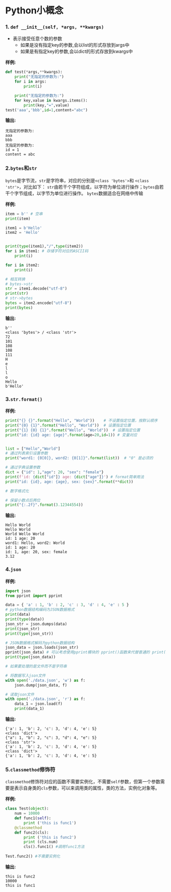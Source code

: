 # Python小概念

<!--more-->
### 1. `def __init__(self, *args, **kwargs)`

- 表示接受任意个数的参数
    - 如果是没有指定key的参数,会以list的形式存放到args中
    - 如果是有指定key的参数,会以dict的形式存放到kwargs中

**样例:**

```python
def test(*args,**kwargs):
    print("无指定的参数为:")
    for i in args:
        print(i)

    print("无指定的参数为:")
    for key,value in kwargs.items():
        print(key,"=",value)
test('aaa','bbb',id=1,content="abc")
```

**输出:**

```
无指定的参数为:
aaa
bbb
无指定的参数为:
id = 1
content = abc
```

### 2.`bytes`和`str`

`bytes`是字节流，`str`是字符串，对应的分别是`<class 'bytes'>`和 `<class 'str'>`，对比如下：
`str`由若干个字符组成，以字符为单位进行操作；`bytes`由若干个字节组成，以字节为单位进行操作。
`bytes`数据适合在网络中传输

**样例:**

```python
item = b'' # 空串
print(item)

item1 = b'Hello'
item2 = 'Hello'


print(type(item1),"/",type(item2))
for i in item1: # 存储字符对应的ASCII码
    print(i)

for i in item2:
    print(i)

# 相互转换
# bytes->str
str = item1.decode("utf-8")
print(str)
# str->bytes
bytes = item2.encode("utf-8")
print(bytes)
```

**输出:**
```
b''
<class 'bytes'> / <class 'str'>
72
101
108
108
111
H
e
l
l
o
Hello
b'Hello'
```
### 3.`str.format()`

**样例:**

```python
print("{} {}".format("Hello", "World"))    # 不设置指定位置，按默认顺序
print("{0} {1}".format("Hello", "World"))  # 设置指定位置
print("{1} {0} {1}".format("Wello", "World"))  # 设置指定位置
print("id: {id} age: {age}".format(age=20,id=1)) # 变量对应


list = ["Hello","World"]
# 通过列表索引设置参数
print("word1: {0[0]}, word2: {0[1]}".format(list))  # "0" 是必须的

# 通过字典设置参数
dict = {"id": 1,"age": 20, "sex": "female"}
print(f'id: {dict["id"]} age: {dict["age"]}') # format简单用法
print("id: {id}, age: {age}, sex: {sex}".format(**dict))

# 数字格式化

# 保留小数点后两位
print("{:.2f}".format(3.12344554))
```
**输出:**
```
Hello World
Hello World
World Wello World
id: 1 age: 20
word1: Hello, word2: World
id: 1 age: 20
id: 1, age: 20, sex: female
3.12
```

### 4.`json`

**样例:**

```python
import json
from pprint import pprint

data = { 'a' : 1, 'b' : 2, 'c' : 3, 'd' : 4, 'e' : 5 } 
# python数据结构编码为JSON数据格式
print(data)
print(type(data))
json_str = json.dumps(data)
print(json_str)
print(type(json_str))

# JSON数据格式解码为python数据结构
json_data = json.loads(json_str)
pprint(json_data) # 可以考虑使用pprint模块的 pprint()函数来代替普通的 print()函数(更美观)
print(type(json_data))

# 如果要处理的是文件而不是字符串

# 将数据写入json文件
with open('./data.json', 'w') as f:
    json.dump(json_data, f)

# 读取json文件
with open('./data.json', 'r') as f:
    data_1 = json.load(f)
    print(data_1)
```

**输出:**
```
{'a': 1, 'b': 2, 'c': 3, 'd': 4, 'e': 5}
<class 'dict'>
{"a": 1, "b": 2, "c": 3, "d": 4, "e": 5}
<class 'str'>
{'a': 1, 'b': 2, 'c': 3, 'd': 4, 'e': 5}
<class 'dict'>
{'a': 1, 'b': 2, 'c': 3, 'd': 4, 'e': 5}
```

### 5.`classmethod`修饰符

`classmethod`修饰符对应的函数不需要实例化，不需要`self`参数，但第一个参数需要是表示自身类的`cls`参数，可以来调用类的属性，类的方法，实例化对象等。

**样例:**

```python
class Test(object):
    num = 10000
    def func1(self):  
        print ('this is func1') 
    @classmethod
    def func2(cls):
        print ('this is func2')
        print (cls.num)
        cls().func1() #调用func1方法
 
Test.func2() #不需要实例化
```

**输出:**
```
this is func2
10000
this is func1
```

